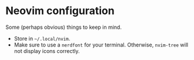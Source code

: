 # Neovim configuration

Some (perhaps obvious) things to keep in mind.

- Store in `~/.local/nvim`.  
- Make sure to use a `nerdfont` for your terminal. Otherwise, `nvim-tree` will not display icons correctly. 

